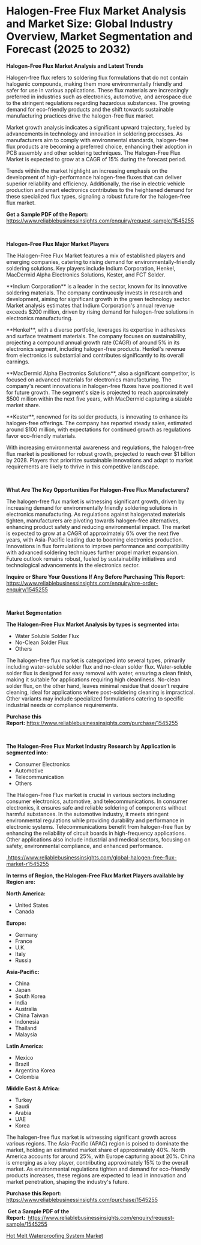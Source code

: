 <p><h1>Halogen-Free Flux Market Analysis and Market Size: Global Industry Overview, Market Segmentation and Forecast (2025 to 2032)</h1></p><p><strong>Halogen-Free Flux Market Analysis and Latest Trends</strong></p>
<p><p>Halogen-free flux refers to soldering flux formulations that do not contain halogenic compounds, making them more environmentally friendly and safer for use in various applications. These flux materials are increasingly preferred in industries such as electronics, automotive, and aerospace due to the stringent regulations regarding hazardous substances. The growing demand for eco-friendly products and the shift towards sustainable manufacturing practices drive the halogen-free flux market.</p><p>Market growth analysis indicates a significant upward trajectory, fueled by advancements in technology and innovation in soldering processes. As manufacturers aim to comply with environmental standards, halogen-free flux products are becoming a preferred choice, enhancing their adoption in PCB assembly and other soldering techniques. The Halogen-Free Flux Market is expected to grow at a CAGR of 15% during the forecast period. </p><p>Trends within the market highlight an increasing emphasis on the development of high-performance halogen-free fluxes that can deliver superior reliability and efficiency. Additionally, the rise in electric vehicle production and smart electronics contributes to the heightened demand for these specialized flux types, signaling a robust future for the halogen-free flux market.</p></p>
<p><strong>Get a Sample PDF of the Report:&nbsp;</strong> <a href="https://www.reliablebusinessinsights.com/enquiry/request-sample/1545255?utm_campaign=2185&utm_medium=2&utm_source=Github&utm_content=ia&utm_term=02022025&utm_id=halogen-free-flux">https://www.reliablebusinessinsights.com/enquiry/request-sample/1545255</a></p>
<p>&nbsp;</p>
<p><strong>Halogen-Free Flux Major Market Players</strong></p>
<p><p>The Halogen-Free Flux Market features a mix of established players and emerging companies, catering to rising demand for environmentally-friendly soldering solutions. Key players include Indium Corporation, Henkel, MacDermid Alpha Electronics Solutions, Kester, and FCT Solder.</p><p>**Indium Corporation** is a leader in the sector, known for its innovative soldering materials. The company continuously invests in research and development, aiming for significant growth in the green technology sector. Market analysis estimates that Indium Corporation's annual revenue exceeds $200 million, driven by rising demand for halogen-free solutions in electronics manufacturing.</p><p>**Henkel**, with a diverse portfolio, leverages its expertise in adhesives and surface treatment materials. The company focuses on sustainability, projecting a compound annual growth rate (CAGR) of around 5% in its electronics segment, including halogen-free products. Henkel's revenue from electronics is substantial and contributes significantly to its overall earnings.</p><p>**MacDermid Alpha Electronics Solutions**, also a significant competitor, is focused on advanced materials for electronics manufacturing. The company's recent innovations in halogen-free fluxes have positioned it well for future growth. The segment's size is projected to reach approximately $500 million within the next five years, with MacDermid capturing a sizable market share.</p><p>**Kester**, renowned for its solder products, is innovating to enhance its halogen-free offerings. The company has reported steady sales, estimated around $100 million, with expectations for continued growth as regulations favor eco-friendly materials.</p><p>With increasing environmental awareness and regulations, the halogen-free flux market is positioned for robust growth, projected to reach over $1 billion by 2028. Players that prioritize sustainable innovations and adapt to market requirements are likely to thrive in this competitive landscape.</p></p>
<p>&nbsp;</p>
<p><strong>What Are The Key Opportunities For Halogen-Free Flux Manufacturers?</strong></p>
<p><p>The halogen-free flux market is witnessing significant growth, driven by increasing demand for environmentally friendly soldering solutions in electronics manufacturing. As regulations against halogenated materials tighten, manufacturers are pivoting towards halogen-free alternatives, enhancing product safety and reducing environmental impact. The market is expected to grow at a CAGR of approximately 6% over the next five years, with Asia-Pacific leading due to booming electronics production. Innovations in flux formulations to improve performance and compatibility with advanced soldering techniques further propel market expansion. Future outlook remains robust, fueled by sustainability initiatives and technological advancements in the electronics sector.</p></p>
<p><strong>Inquire or Share Your Questions If Any Before Purchasing This Report:</strong> <a href="https://www.reliablebusinessinsights.com/enquiry/pre-order-enquiry/1545255?utm_campaign=2185&utm_medium=2&utm_source=Github&utm_content=ia&utm_term=02022025&utm_id=halogen-free-flux">https://www.reliablebusinessinsights.com/enquiry/pre-order-enquiry/1545255</a></p>
<p>&nbsp;</p>
<p><strong>Market Segmentation</strong></p>
<p><strong>The Halogen-Free Flux Market Analysis by types is segmented into:</strong></p>
<p><ul><li>Water Soluble Solder Flux</li><li>No-Clean Solder Flux</li><li>Others</li></ul></p>
<p><p>The halogen-free flux market is categorized into several types, primarily including water-soluble solder flux and no-clean solder flux. Water-soluble solder flux is designed for easy removal with water, ensuring a clean finish, making it suitable for applications requiring high cleanliness. No-clean solder flux, on the other hand, leaves minimal residue that doesn’t require cleaning, ideal for applications where post-soldering cleaning is impractical. Other variants may include specialized formulations catering to specific industrial needs or compliance requirements.</p></p>
<p><strong>Purchase this Report:&nbsp;</strong><a href="https://www.reliablebusinessinsights.com/purchase/1545255?utm_campaign=2185&utm_medium=2&utm_source=Github&utm_content=ia&utm_term=02022025&utm_id=halogen-free-flux">https://www.reliablebusinessinsights.com/purchase/1545255</a></p>
<p>&nbsp;</p>
<p><strong>The Halogen-Free Flux Market Industry Research by Application is segmented into:</strong></p>
<p><ul><li>Consumer Electronics</li><li>Automotive</li><li>Telecommunication</li><li>Others</li></ul></p>
<p><p>The Halogen-Free Flux market is crucial in various sectors including consumer electronics, automotive, and telecommunications. In consumer electronics, it ensures safe and reliable soldering of components without harmful substances. In the automotive industry, it meets stringent environmental regulations while providing durability and performance in electronic systems. Telecommunications benefit from halogen-free flux by enhancing the reliability of circuit boards in high-frequency applications. Other applications also include industrial and medical sectors, focusing on safety, environmental compliance, and enhanced performance.</p></p>
<p><a href="https://www.reliablebusinessinsights.com/global-halogen-free-flux-market-r1545255?utm_campaign=2185&utm_medium=2&utm_source=Github&utm_content=ia&utm_term=02022025&utm_id=halogen-free-flux">&nbsp;https://www.reliablebusinessinsights.com/global-halogen-free-flux-market-r1545255</a></p>
<p><strong>In terms of Region, the Halogen-Free Flux Market Players available by Region are:</strong></p>
<p>
    <p> <strong> North America: </strong>
        <ul>
            <li>United States</li>
            <li>Canada</li>
        </ul>
        </p> 
    <p> <strong> Europe: </strong>
        <ul>
            <li>Germany</li>
            <li>France</li>
            <li>U.K.</li>
            <li>Italy</li>
            <li>Russia</li>
        </ul>
        </p> 
    <p> <strong> Asia-Pacific: </strong>
        <ul>
            <li>China</li>
            <li>Japan</li>
            <li>South Korea</li>
            <li>India</li>
            <li>Australia</li>
            <li>China Taiwan</li>
            <li>Indonesia</li>
            <li>Thailand</li>
            <li>Malaysia</li>
        </ul>
        </p> 
    <p> <strong> Latin America: </strong>
        <ul>
            <li>Mexico</li>
            <li>Brazil</li>
            <li>Argentina Korea</li>
            <li>Colombia</li>
        </ul>
        </p> 
    <p> <strong> Middle East & Africa: </strong>
        <ul>
            <li>Turkey</li>
            <li>Saudi</li>
            <li>Arabia</li>
            <li>UAE</li>
            <li>Korea</li>
        </ul>
    </p>
    </p>
<p><p>The halogen-free flux market is witnessing significant growth across various regions. The Asia-Pacific (APAC) region is poised to dominate the market, holding an estimated market share of approximately 40%. North America accounts for around 25%, with Europe capturing about 20%. China is emerging as a key player, contributing approximately 15% to the overall market. As environmental regulations tighten and demand for eco-friendly products increases, these regions are expected to lead in innovation and market penetration, shaping the industry's future.</p></p>
<p><strong>Purchase this Report: </strong><a href="https://www.reliablebusinessinsights.com/purchase/1545255?utm_campaign=2185&utm_medium=2&utm_source=Github&utm_content=ia&utm_term=02022025&utm_id=halogen-free-flux">https://www.reliablebusinessinsights.com/purchase/1545255</a></p>
<p>&nbsp;<strong>Get a Sample PDF of the Report:&nbsp;&nbsp;</strong><a href="https://www.reliablebusinessinsights.com/enquiry/request-sample/1545255?utm_campaign=2185&utm_medium=2&utm_source=Github&utm_content=ia&utm_term=02022025&utm_id=halogen-free-flux">https://www.reliablebusinessinsights.com/enquiry/request-sample/1545255</a></p>
<p><strong></strong></p>
<p><p><a href="https://github.com/dmitriyvo6rog/Market-Research-Report-List-1/blob/main/hot-melt-waterproofing-system-market.md?utm_campaign=2185&utm_medium=2&utm_source=Github&utm_content=ia&utm_term=02022025&utm_id=halogen-free-flux">Hot Melt Waterproofing System Market</a></p></p>